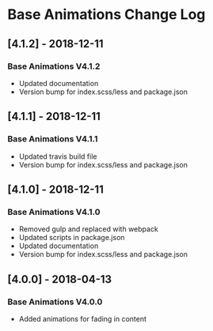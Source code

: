 # Base Animations Change Log

## [4.1.2] - 2018-12-11
### Base Animations V4.1.2
- Updated documentation
- Version bump for index.scss/less and package.json

## [4.1.1] - 2018-12-11
### Base Animations V4.1.1
- Updated travis build file
- Version bump for index.scss/less and package.json

## [4.1.0] - 2018-12-11
### Base Animations V4.1.0
- Removed gulp and replaced with webpack
- Updated scripts in package.json
- Updated documentation
- Version bump for index.scss/less and package.json

## [4.0.0] - 2018-04-13
### Base Animations V4.0.0
- Added animations for fading in content
